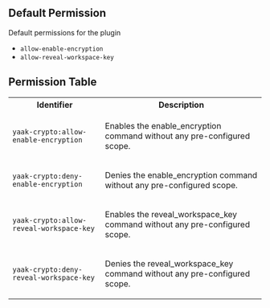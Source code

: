 ## Default Permission

Default permissions for the plugin

- `allow-enable-encryption`
- `allow-reveal-workspace-key`

## Permission Table

<table>
<tr>
<th>Identifier</th>
<th>Description</th>
</tr>


<tr>
<td>

`yaak-crypto:allow-enable-encryption`

</td>
<td>

Enables the enable_encryption command without any pre-configured scope.

</td>
</tr>

<tr>
<td>

`yaak-crypto:deny-enable-encryption`

</td>
<td>

Denies the enable_encryption command without any pre-configured scope.

</td>
</tr>

<tr>
<td>

`yaak-crypto:allow-reveal-workspace-key`

</td>
<td>

Enables the reveal_workspace_key command without any pre-configured scope.

</td>
</tr>

<tr>
<td>

`yaak-crypto:deny-reveal-workspace-key`

</td>
<td>

Denies the reveal_workspace_key command without any pre-configured scope.

</td>
</tr>
</table>
